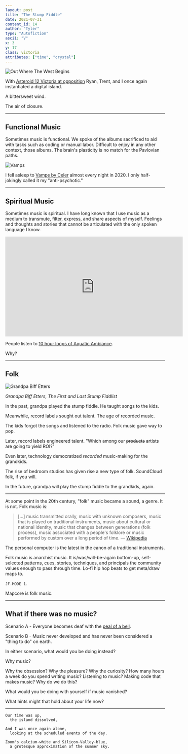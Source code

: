 ```yaml
---
layout: post
title: "The Stump Fiddle"
date: 2021-07-31
content_id: 14
author: "Tyler"
type: "Autofiction"
ascii: "V"
x: 3
y: 17
class: victoria
attributes: ["time", "crystal"]
---
```

![Out Where The West Begins](/assets/content/the-stump-fiddle-out-where-the-west-begins.jpg)

With [Asteroid 12 Victoria at opposition][ref1] Ryan, Trent, and I once again instantiated a digital island.

A bittersweet wind.

The air of closure.

---

## Functional Music

Sometimes music is functional. We spoke of the albums sacrificed to aid with tasks such as coding or manual labor. Difficult to enjoy in any other context, those albums. The brain's plasticity is no match for the Pavlovian paths.

![Vamps](/assets/content/the-stump-fiddle-vamps.jpg)

I fell asleep to [Vamps by Celer][ref3] almost every night in 2020. I only half-jokingly called it my "anti-psychotic."

---

## Spiritual Music

Sometimes music is spiritual. I have long known that I use music as a medium to transmute, filter, express, and share aspects of myself. Feelings and thoughts and stories that cannot be articulated with the only spoken language I know.

<iframe width="560" height="315" src="https://www.youtube.com/embed/CKAc3nYEatw" title="YouTube video player" frameborder="0" allow="accelerometer; autoplay; clipboard-write; encrypted-media; gyroscope; picture-in-picture" allowfullscreen></iframe>

People listen to [10 hour loops of Aquatic Ambiance][ref2].

Why?

---

## Folk

![Grandpa Biff Etters](/assets/content/the-stump-fiddle-grandpa-biff-etters.jpg)

*Grandpa Biff Etters, The First and Last Stump Fiddlist*

In the past, grandpa played the stump fiddle. He taught songs to the kids.

Meanwhile, record labels sought out talent. The age of recorded music.

The kids forgot the songs and listened to the radio. Folk music gave way to pop.

Later, record labels engineered talent. "Which among our ~~products~~ artists are going to yield ROI?"

Even later, technology democratized *recorded* music-making for the grandkids.

The rise of bedroom studios has given rise a new type of folk. SoundCloud folk, if you will.

In the future, grandpa will play the stump fiddle to the grandkids, again.

---

At some point in the 20th century, "folk" music became a sound, a genre. It is not. Folk music is:

> [...] music transmitted orally, music with unknown composers, music that is played on traditional instruments, music about cultural or national identity, music that changes between generations (folk process), music associated with a people's folklore or music performed by custom over a long period of time. &mdash; [Wikipedia][ref4]

The personal computer is the latest in the canon of a traditional instruments.

Folk music is anarchist music. It is/was/will-be-again bottom-up, self-selected patterns, cues, stories, techniques, and principals the community values enough to pass through time. Lo-fi hip hop beats to get meta/draw maps to.

`JF.MODE 1`.

Mapcore is folk music.

---

## What if there was no music?

Scenario A - Everyone becomes deaf with the [peal of a bell][ref5].

Scenario B - Music never developed and has never been considered a "thing to do" on earth.

In either scenario, what would you be doing instead?

Why music?

Why the obsession? Why the pleasure? Why the curiosity? How many hours a week do you spend writing music? Listening to music? Making code that makes music? Why do we do this?

What would you be doing with yourself if music vanished?

What hints might that hold about your life now?

---

```
Our time was up,
  the island dissolved,
 
And I was once again alone,
  looking at the scheduled events of the day.

Zoom's calcium-white and Silicon-Valley-blue,
  a grotesque approximation of the summer sky.
```

[ref1]: https://in-the-sky.org/news.php?id=20210730_14_100
[ref2]: https://sites.psu.edu/siowfa16/2016/10/08/the-effect-of-aquatic-ambiance/
[ref3]: https://celer.bandcamp.com/album/vamps
[ref4]: https://en.wikipedia.org/wiki/Folk_music
[ref5]: https://en.wikipedia.org/wiki/Peal